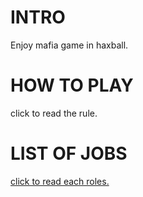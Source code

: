# INTRO
Enjoy mafia game in haxball.

# HOW TO PLAY
click to read the rule.

# LIST OF JOBS
[click to read each roles.](https://github.com/HonestSquare/mgb/wiki/LIST_OF_JOBS)